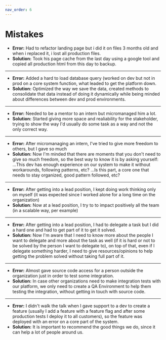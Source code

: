 ```yaml
---
nav_order: 6
---
```


# Mistakes

- **Error:** Had to refactor landing page but i did it on files 3 months old and when i replaced it, i lost all production files.
- **Solution:** Took his page cache from the last day using a google tool and copied all production html from this day to backup.

---

- **Error:** Added a hard to load database query (worked on dev but not in prod on a core system function, what leaded to get the platform down.
- **Solution:** Optimized the way we save the data, created methods to consolidate that data instead of doing it dynamically while being minded about differences between dev and prod environments.

---

- **Error:** Needed to be a mentor to an intern but micromanaged him a lot.
- **Solution:** Started giving more space and realiability for the stakeholder, trying to show the way I'd usually do some task as a way and not the only correct way.

---

- **Error:** After micromanaging an intern, I've tried to give more freedom to others, but I gave so much
- **Solution:** Now I'm minded that there are moments that you don't need to give so much freedom, so the best way to know it is by asking yourself:
...This dev has enough experience on our system to make it without workarounds, following patterns, etc?
...Is this part, a core one that needs to stay organized, good pattern followed, etc?

---

- **Error:** After getting into a lead position, I kept doing work thinking only on myself (it was expected since I worked alone for a long time on the organization)
- **Solution:** Now at a lead position, I try to to impact positively all the team (in a scalable way, per example)

---

- **Error:** After getting into a lead position, I had to delegate a task but I did a hard one and had to get part of it to get it solved.
- **Solution:** Now I'm aware that I need to know more about the people I want to delegate and more about the task as well (if it is hard or not to be solved by the person I want to delegate to), on top of that, even if I delegate something harder, I need to give resources/opinions to help getting the problem solved without taking full part of it.

---

- **Error:** Almost gave source code access for a person outside the organization just in order to test some integration.
- **Solution:** In case other organizations need to make integration tests with our platform, we only need to create a QA Environment to help them testing the integration, without getting in touch with source code.

---

- **Error:** I didn't walk the talk when I gave support to a dev to create a feature (usually I add a feature with a feature flag and after some production tests I deploy it to all customers), so the feature was deployed with an error on a core part of the system.
- **Solution:** It is important to recommend the good things we do, since it can help a lot of people around us.
